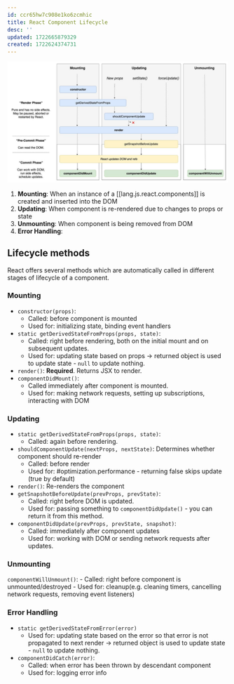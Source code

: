 ```yaml
---
id: ccr65hw7c908e1ko6zcmhic
title: React Component Lifecycle
desc: ''
updated: 1722665879329
created: 1722624374731
---
```

![react lifecycle stages](lang.js.react.components.lifecycle.png)

1. **Mounting**: When an instance of a [[lang.js.react.components]] is created and inserted into the DOM
2. **Updating**: When component is re-rendered due to changes to props or state
3. **Unmounting**: When component is being removed from DOM
4. **Error Handling**: 

## Lifecycle methods

React offers several methods which are automatically called in different stages of lifecycle of a component.

### Mounting

- `constructor(props)`: 
    - Called: before component is mounted
    - Used for: initializing state, binding event handlers
- `static getDerivedStateFromProps(props, state)`: 
    - Called: right before rendering, both on the initial mount and on subsequent updates.
    - Used for: updating state based on props -> returned object is used to update state - `null` to update nothing. 
- `render()`: **Required**. Returns JSX to render.
- `componentDidMount()`: 
    - Called immediately after component is mounted.
    - Used for: making network requests, setting up subscriptions, interacting with DOM

### Updating

- `static getDerivedStateFromProps(props, state)`: 
    - Called: again before rendering.
- `shouldComponentUpdate(nextProps, nextState)`: Determines whether component should re-render
    - Called: before render
    - Used for: #optimization.performance - returning false skips update (true by default)
- `render()`: Re-renders the component
- `getSnapshotBeforeUpdate(prevProps, prevState)`: 
    - Called: right before DOM is updated. 
    - Used for: passing something to `componentDidUpdate()` - you can return it from this method.
- `componentDidUpdate(prevProps, prevState, snapshot)`: 
    - Called: immediately after component updates 
    - Used for: working with DOM or sending network requests after updates.


### Unmounting

`componentWillUnmount()`:
    - Called: right before component is unmounted/destroyed
    - Used for: cleanup(e.g. cleaning timers, cancelling network requests, removing event listeners)

### Error Handling

- `static getDerivedStateFromError(error)`
    - Used for: updating state based on the error so that error is not propagated to next render -> returned object is used to update state - `null` to update nothing.
- `componentDidCatch(error)`: 
    - Called: when error has been thrown by descendant component
    - Used for: logging error info